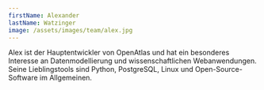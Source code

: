 ```yaml
---
firstName: Alexander
lastName: Watzinger
image: /assets/images/team/alex.jpg
---
```

Alex ist der Hauptentwickler von OpenAtlas und hat ein besonderes Interesse an Datenmodellierung und wissenschaftlichen Webanwendungen. Seine Lieblingstools sind Python, PostgreSQL, Linux und Open-Source-Software im Allgemeinen.
